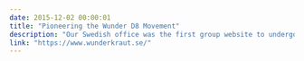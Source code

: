 ```yaml
---
date: 2015-12-02 00:00:01
title: "Pioneering the Wunder D8 Movement"
description: "Our Swedish office was the first group website to undergo a Drupal 8 refresh and a brand new redesign."
link: "https://www.wunderkraut.se/"
---
```

